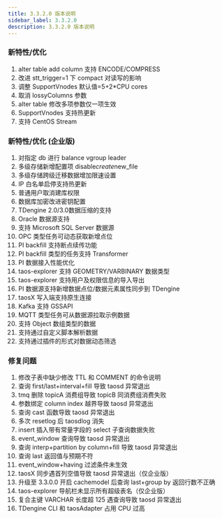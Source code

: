```yaml
---
title: 3.3.2.0 版本说明
sidebar_label: 3.3.2.0
description: 3.3.2.0 版本说明
---
```

### 新特性/优化
1. alter table add column 支持 ENCODE/COMPRESS
2. 改进 stt_trigger=1 下 compact 对读写的影响
3. 调整 SupportVnodes 默认值=5+2*CPU cores
4. 取消 lossyColumns 参数 
5. alter table 修改多项参数仅一项生效
6. SupportVnodes 支持热更新
7. 支持 CentOS Stream
### 新特性/优化 (企业版)
1. 对指定 db 进行 balance vgroup leader 
2. 多级存储新增配置项 disable*create*new_file 
3. 多级存储跨级迁移数据增加限速设置
4. IP 白名单启停支持热更新
5. 普通用户取消建库权限
6. 数据库加密改进密钥配置
7. TDengine 2.0/3.0数据压缩的支持
8. Oracle 数据源支持
9. 支持 Microsoft SQL Server 数据源
10. OPC 类型任务可动态获取新增点位
11. PI backfill 支持断点续传功能
12. PI backfill 类型的任务支持 Transformer
13. PI 数据接入性能优化
14. taos-explorer 支持 GEOMETRY/VARBINARY 数据类型
15. taos-explorer 支持用户及权限信息的导入导出
16. PI 数据源支持新增数据点位/数据元素属性同步到 TDengine
17. taosX 写入端支持原生连接
18. Kafka 支持 GSSAPI
19. MQTT 类型任务可从数据源拉取示例数据
20. 支持 Object 数组类型的数据
21. 支持通过自定义脚本解析数据
22. 支持通过插件的形式对数据动态筛选
### 修复问题
1. 修改子表中缺少修改 TTL 和 COMMENT 的命令说明
2. 查询 first/last+interval+fill 导致 taosd 异常退出
3. tmq 删除 topicA 消费组导致 topicB 同消费组消费失败 
4. 参数绑定 column index 越界导致 taosd 异常退出
5. 查询 cast 函数导致 taosd 异常退出
6. 多次 resetlog 后 taosdlog 消失
7. insert 插入带有常量字段的 select 子查询数据失败
8. event_window 查询导致 taosd 异常退出
9. 查询 interp+partition by column+fill 导致 taosd 异常退出 
10. 查询 last 返回值与预期不符
11. event_window+having 过滤条件未生效
12. taosX 同步遇首列空值导致 taosd 异常退出（仅企业版）
13. 升级至 3.3.0.0 开启 cachemodel 后查询 last+group by 返回行数不正确 
14. taos-explorer 导航栏未显示所有超级表名（仅企业版）
15. 复合主键 VARCHAR 长度超 125 遇查询导致 taosd 异常退出
16. TDengine CLI 和 taosAdapter 占用 CPU 过高
